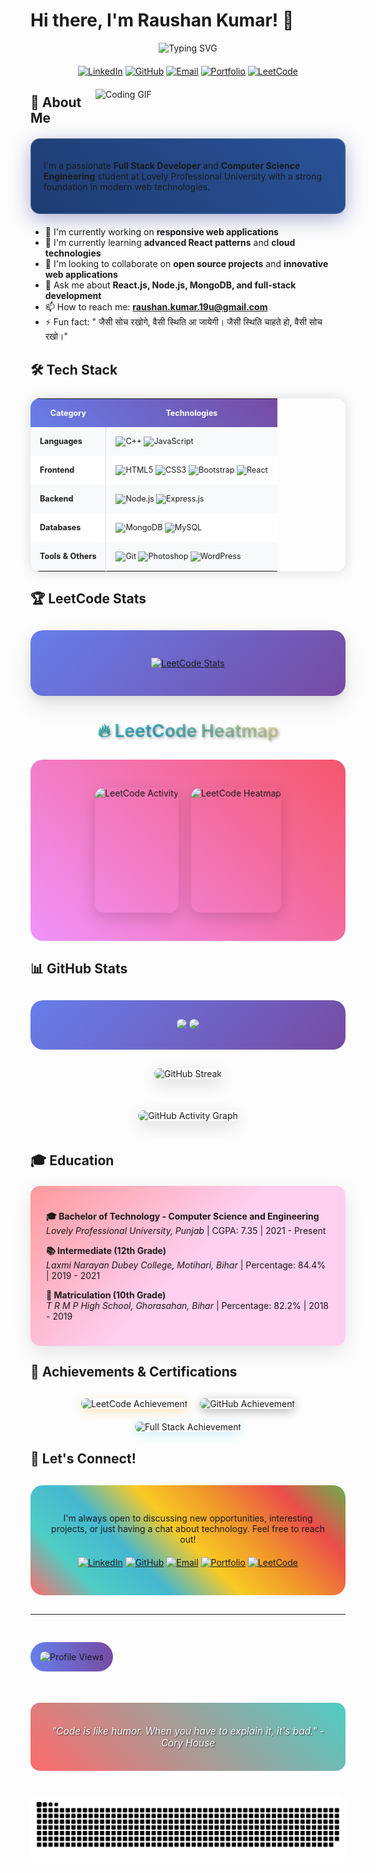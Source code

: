 # Hi there, I'm Raushan Kumar! 👋

<div align="center">
  <img src="https://readme-typing-svg.herokuapp.com?font=Fira+Code&size=30&duration=3000&pause=1000&color=00D9FF&center=true&vCenter=true&width=600&lines=Software+Developer;Full+Stack+Developer;MERN+Stack+Developer;Frontend+Developer;Backend+Developer" alt="Typing SVG" />
</div>

<div align="center" style="margin: 20px 0;">
  
[![LinkedIn](https://img.shields.io/badge/LinkedIn-0077B5?style=for-the-badge&logo=linkedin&logoColor=white&labelColor=0077B5)](https://linkedin.com/in/thisraushankumar)
[![GitHub](https://img.shields.io/badge/GitHub-181717?style=for-the-badge&logo=github&logoColor=white&labelColor=181717)](https://github.com/imraushankr)
[![Email](https://img.shields.io/badge/Email-EA4335?style=for-the-badge&logo=gmail&logoColor=white&labelColor=EA4335)](mailto:raushan.kumar.19u@gmail.com)
[![Portfolio](https://img.shields.io/badge/Portfolio-FF6B35?style=for-the-badge&logo=firefox&logoColor=white&labelColor=FF6B35)](https://raushan-kumar.onrender.com)
[![LeetCode](https://img.shields.io/badge/LeetCode-FFA116?style=for-the-badge&logo=leetcode&logoColor=white&labelColor=FFA116)](https://leetcode.com/u/imraushankr)

</div>

<img align="right" alt="Coding GIF" width="400" src="https://raw.githubusercontent.com/abhisheknaiidu/abhisheknaiidu/master/code.gif">

## 🚀 About Me

<div style="background: linear-gradient(45deg, #1e3c72, #2a5298); padding: 20px; border-radius: 15px; box-shadow: 0 8px 32px rgba(31, 38, 135, 0.37); backdrop-filter: blur(4px); border: 1px solid rgba(255, 255, 255, 0.18); margin: 20px 0;">

I'm a passionate **Full Stack Developer** and **Computer Science Engineering** student at Lovely Professional University with a strong foundation in modern web technologies.

</div>

- 🔭 I'm currently working on **responsive web applications**
- 🌱 I'm currently learning **advanced React patterns** and **cloud technologies**
- 👯 I'm looking to collaborate on **open source projects** and **innovative web applications**
- 💬 Ask me about **React.js, Node.js, MongoDB, and full-stack development**
- 📫 How to reach me: **raushan.kumar.19u@gmail.com**
- ⚡ Fun fact: " जैसी सोच रखोगे, वैसी स्थिति आ जायेगी। जैसी स्थिति चाहते हो, वैसी सोच रखो।"

## 🛠️ Tech Stack

<div align="center">
  <table style="border-collapse: collapse; margin: 25px 0; font-size: 0.9em; min-width: 400px; border-radius: 15px; overflow: hidden; box-shadow: 0 0 20px rgba(0, 0, 0, 0.15);">
    <tr style="background: linear-gradient(45deg, #667eea 0%, #764ba2 100%); color: white;">
      <th style="padding: 15px; text-align: center;">Category</th>
      <th style="padding: 15px; text-align: center;">Technologies</th>
    </tr>
    <tr style="background-color: #f8f9fa;">
      <td style="padding: 15px; font-weight: bold; border-right: 1px solid #ddd;">Languages</td>
      <td style="padding: 15px;">
        <img src="https://img.shields.io/badge/C++-00599C?style=for-the-badge&logo=c%2B%2B&logoColor=white" alt="C++">
        <img src="https://img.shields.io/badge/JavaScript-F7DF1E?style=for-the-badge&logo=javascript&logoColor=black" alt="JavaScript">
      </td>
    </tr>
    <tr style="background-color: #ffffff;">
      <td style="padding: 15px; font-weight: bold; border-right: 1px solid #ddd;">Frontend</td>
      <td style="padding: 15px;">
        <img src="https://img.shields.io/badge/HTML5-E34F26?style=for-the-badge&logo=html5&logoColor=white" alt="HTML5">
        <img src="https://img.shields.io/badge/CSS3-1572B6?style=for-the-badge&logo=css3&logoColor=white" alt="CSS3">
        <img src="https://img.shields.io/badge/Bootstrap-563D7C?style=for-the-badge&logo=bootstrap&logoColor=white" alt="Bootstrap">
        <img src="https://img.shields.io/badge/React-20232A?style=for-the-badge&logo=react&logoColor=61DAFB" alt="React">
      </td>
    </tr>
    <tr style="background-color: #f8f9fa;">
      <td style="padding: 15px; font-weight: bold; border-right: 1px solid #ddd;">Backend</td>
      <td style="padding: 15px;">
        <img src="https://img.shields.io/badge/Node.js-43853D?style=for-the-badge&logo=node.js&logoColor=white" alt="Node.js">
        <img src="https://img.shields.io/badge/Express.js-404D59?style=for-the-badge&logo=express&logoColor=white" alt="Express.js">
      </td>
    </tr>
    <tr style="background-color: #ffffff;">
      <td style="padding: 15px; font-weight: bold; border-right: 1px solid #ddd;">Databases</td>
      <td style="padding: 15px;">
        <img src="https://img.shields.io/badge/MongoDB-4EA94B?style=for-the-badge&logo=mongodb&logoColor=white" alt="MongoDB">
        <img src="https://img.shields.io/badge/MySQL-00000F?style=for-the-badge&logo=mysql&logoColor=white" alt="MySQL">
      </td>
    </tr>
    <tr style="background-color: #f8f9fa;">
      <td style="padding: 15px; font-weight: bold; border-right: 1px solid #ddd;">Tools & Others</td>
      <td style="padding: 15px;">
        <img src="https://img.shields.io/badge/Git-F05032?style=for-the-badge&logo=git&logoColor=white" alt="Git">
        <img src="https://img.shields.io/badge/Adobe%20Photoshop-31A8FF?style=for-the-badge&logo=Adobe%20Photoshop&logoColor=black" alt="Photoshop">
        <img src="https://img.shields.io/badge/WordPress-21759B?style=for-the-badge&logo=wordpress&logoColor=white" alt="WordPress">
      </td>
    </tr>
  </table>
</div>

## 🏆 LeetCode Stats

<div align="center" style="background: linear-gradient(135deg, #667eea 0%, #764ba2 100%); border-radius: 20px; padding: 30px; margin: 30px 0; box-shadow: 0 15px 35px rgba(0, 0, 0, 0.1), 0 5px 15px rgba(0, 0, 0, 0.07);">
  
[![LeetCode Stats](https://leetcard.jacoblin.cool/imraushankr?theme=nord&font=Noto%20Sans&border=0&radius=15)](https://leetcode.com/u/imraushankr)

</div>

<h3 align="center" style="background: linear-gradient(45deg, #FF6B6B, #4ECDC4, #45B7D1, #96CEB4, #FFEAA7, #DDA0DD); -webkit-background-clip: text; -webkit-text-fill-color: transparent; background-clip: text; font-size: 2em; font-weight: bold; text-shadow: 2px 2px 4px rgba(0,0,0,0.3);">🔥 LeetCode Heatmap</h3>

<div align="center" style="display: flex; justify-content: center; gap: 20px; flex-wrap: wrap; padding: 20px; background: linear-gradient(45deg, #f093fb 0%, #f5576c 100%); border-radius: 20px; margin: 20px 0; min-height: 250px; align-items: center;">
  <img src="https://leetcard.jacoblin.cool/imraushankr?ext=activity&theme=nord&border=0&radius=10" alt="LeetCode Activity" style="border-radius: 15px; box-shadow: 0 8px 25px rgba(0,0,0,0.15); height: 200px;" />
  <img src="https://leetcard.jacoblin.cool/imraushankr?ext=heatmap&theme=nord&border=0&radius=10" alt="LeetCode Heatmap" style="border-radius: 15px; box-shadow: 0 8px 25px rgba(0,0,0,0.15); height: 200px;" />
</div>

## 📊 GitHub Stats

<div align="center" style="background: linear-gradient(135deg, #667eea, #764ba2); border-radius: 20px; padding: 30px; margin: 30px 0;">
  <img height="180em" src="https://github-readme-stats.vercel.app/api?username=imraushankr&show_icons=true&theme=tokyonight&include_all_commits=true&count_private=true&border_radius=15&border_color=00D9FF&bg_color=0D1117&title_color=00D9FF&icon_color=00D9FF&text_color=ffffff&cache_seconds=86400" style="border-radius: 15px;"/>
  <img height="180em" src="https://github-readme-stats.vercel.app/api/top-langs/?username=imraushankr&layout=compact&langs_count=8&theme=tokyonight&border_radius=15&border_color=00D9FF&bg_color=0D1117&title_color=00D9FF&text_color=ffffff&cache_seconds=86400" style="border-radius: 15px;"/>
</div>

<div align="center" style="margin: 30px 0;">
  <img src="https://github-readme-streak-stats.herokuapp.com/?user=imraushankr&theme=tokyonight&border_radius=15&border=00D9FF&background=0D1117&ring=00D9FF&fire=00D9FF&currStreakLabel=00D9FF&sideLabels=00D9FF&currStreakNum=ffffff&sideNums=ffffff&dates=ffffff" alt="GitHub Streak" style="border-radius: 15px; box-shadow: 0 8px 25px rgba(0,0,0,0.15);"/>
</div>

<div align="center">
  <img src="https://github-readme-activity-graph.vercel.app/graph?username=imraushankr&theme=tokyo-night&bg_color=0D1117&color=00D9FF&line=00D9FF&point=ffffff&area=true&hide_border=true&border_radius=15" alt="GitHub Activity Graph" style="border-radius: 15px; box-shadow: 0 8px 25px rgba(0,0,0,0.15); margin: 20px 0;"/>
</div>

## 🎓 Education

<div style="background: linear-gradient(135deg, #ff9a9e 0%, #fecfef 50%, #fecfef 100%); border-radius: 15px; padding: 25px; margin: 20px 0; box-shadow: 0 10px 30px rgba(0, 0, 0, 0.1);">

**🎓 Bachelor of Technology - Computer Science and Engineering**  
*Lovely Professional University, Punjab* | CGPA: 7.35 | 2021 - Present

**📚 Intermediate (12th Grade)**  
*Laxmi Narayan Dubey College, Motihari, Bihar* | Percentage: 84.4% | 2019 - 2021

**📖 Matriculation (10th Grade)**  
*T R M P High School, Ghorasahan, Bihar* | Percentage: 82.2% | 2018 - 2019

</div>
<!--
## 🏅 Achievements & Certifications
<div align="center" style="display: flex; flex-wrap: wrap; justify-content: center; gap: 20px; margin: 30px 0;">
  <img src="https://img.shields.io/badge/LeetCode-169%2B%20Problems%20Solved-FFA116?style=for-the-badge&logo=leetcode&logoColor=white&labelColor=FFA116" alt="LeetCode Achievement" style="border-radius: 10px; box-shadow: 0 4px 15px rgba(255, 161, 22, 0.3);"/>
  <img src="https://img.shields.io/badge/GitHub-Open%20Source%20Contributor-181717?style=for-the-badge&logo=github&logoColor=white&labelColor=181717" alt="GitHub Achievement" style="border-radius: 10px; box-shadow: 0 4px 15px rgba(24, 23, 23, 0.3);"/>
  <img src="https://img.shields.io/badge/Full%20Stack-MERN%20Developer-61DAFB?style=for-the-badge&logo=react&logoColor=white&labelColor=61DAFB" alt="Full Stack Achievement" style="border-radius: 10px; box-shadow: 0 4px 15px rgba(97, 218, 251, 0.3);"/>
</div>
-->

## 🏅 Achievements & Certifications
<div align="center" style="display: flex; flex-wrap: wrap; justify-content: center; gap: 20px; margin: 30px 0;">
  <img src="https://img.shields.io/badge/LeetCode-169%2B%20Problems%20Solved-FFA116?style=for-the-badge&logo=leetcode&logoColor=white&labelColor=FFA116" alt="LeetCode Achievement" style="border-radius: 10px; box-shadow: 0 4px 15px rgba(255, 161, 22, 0.3);"/>
  <img src="https://img.shields.io/badge/GitHub-Open%20Source%20Contributor-181717?style=for-the-badge&logo=github&logoColor=white&labelColor=181717" alt="GitHub Achievement" style="border-radius: 10px; box-shadow: 0 4px 15px rgba(24, 23, 23, 0.3);"/>
  <img src="https://img.shields.io/badge/Full%20Stack-MERN%20Developer-61DAFB?style=for-the-badge&logo=react&logoColor=white&labelColor=61DAFB" alt="Full Stack Achievement" style="border-radius: 10px; box-shadow: 0 4px 15px rgba(97, 218, 251, 0.3);"/>
</div>

<!-- To update your LeetCode count:
1. Visit your profile: https://leetcode.com/u/imraushankr
2. Check your total problems solved count
3. Replace "169" in the badge URL above with your current count
4. The badge URL format is: https://img.shields.io/badge/LeetCode-[YOUR_COUNT]%2B%20Problems%20Solved-FFA116?style=for-the-badge&logo=leetcode&logoColor=white&labelColor=FFA116
-->

## 🤝 Let's Connect!

<div align="center" style="background: linear-gradient(45deg, #ff6b6b, #4ecdc4, #45b7d1, #f9ca24, #f0932b, #eb4d4b, #6ab04c); border-radius: 20px; padding: 30px; margin: 30px 0;">

I'm always open to discussing new opportunities, interesting projects, or just having a chat about technology. Feel free to reach out!

<div style="margin-top: 20px;">
  
[![LinkedIn](https://img.shields.io/badge/LinkedIn-0077B5?style=for-the-badge&logo=linkedin&logoColor=white&labelColor=0077B5)](https://linkedin.com/in/thisraushankumar)
[![GitHub](https://img.shields.io/badge/GitHub-181717?style=for-the-badge&logo=github&logoColor=white&labelColor=181717)](https://github.com/imraushankr)
[![Email](https://img.shields.io/badge/Email-EA4335?style=for-the-badge&logo=gmail&logoColor=white&labelColor=EA4335)](mailto:raushan.kumar.19u@gmail.com)
[![Portfolio](https://img.shields.io/badge/Portfolio-FF6B35?style=for-the-badge&logo=firefox&logoColor=white&labelColor=FF6B35)](https://raushan-kumar.onrender.com)
[![LeetCode](https://img.shields.io/badge/LeetCode-FFA116?style=for-the-badge&logo=leetcode&logoColor=white&labelColor=FFA116)](https://leetcode.com/u/imraushankr)

</div>

</div>

---

<div align="center" style="background: linear-gradient(90deg, #667eea 0%, #764ba2 100%); border-radius: 50px; padding: 15px; margin: 30px 0; display: inline-block;">
  <img src="https://komarev.com/ghpvc/?username=imraushankr&color=brightgreen&style=for-the-badge&label=Profile+Views" alt="Profile Views" style="border-radius: 25px;"/>
</div>

<div align="center" style="background: linear-gradient(45deg, #FF6B6B, #4ECDC4); border-radius: 15px; padding: 20px; margin: 20px 0; font-style: italic; font-size: 1.1em; color: white; text-shadow: 1px 1px 2px rgba(0,0,0,0.7);">
  
*"Code is like humor. When you have to explain it, it's bad." - Cory House*

</div>

<div align="center">
  <img src="https://raw.githubusercontent.com/Platane/snk/output/github-contribution-grid-snake.svg" alt="Snake animation" style="border-radius: 15px; margin: 20px 0;"/>
</div>
